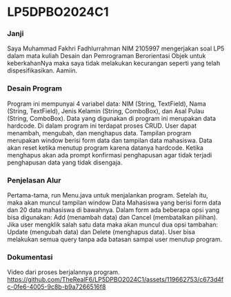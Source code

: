 # LP5DPBO2024C1

### Janji
Saya Muhammad Fakhri Fadhlurrahman NIM 2105997 mengerjakan soal LP5 dalam mata kuliah Desain dan Pemrograman Berorientasi Objek untuk keberkahanNya maka saya tidak melakukan kecurangan seperti yang telah dispesifikasikan. Aamiin.

### Desain Program
Program ini mempunyai 4 variabel data: NIM (String, TextField), Nama (String, TextField), Jenis Kelamin (String, ComboBox), dan Asal Pulau (String, ComboBox). Data yang digunakan di program ini merupakan data hardcode. Di dalam program ini terdapat proses CRUD. User dapat menambah, mengubah, dan menghapus data. Tampilan program merupakan window berisi form data dan tampilan data mahasiswa. Data akan reset ketika menutup program karena datanya hardcode. Ketika menghapus akan ada prompt konfirmasi penghapusan agar tidak terjadi penghapusan data yang tidak disengaja.

### Penjelasan Alur
Pertama-tama, run Menu.java untuk menjalankan program. Setelah itu, maka akan muncul tampilan window Data Mahasiswa yang berisi form data dan 20 data mahasiswa di bawahnya. Dalam form ada beberapa opsi yang bisa digunakan: Add (menambah data) dan Cancel (membatalkan pilihan). Jika user mengklik salah satu data maka akan muncul dua opsi tambahan: Update (mengubah data) dan Delete (menghapus data). User bisa melakukan semua query tanpa ada batasan sampai user menutup program.

### Dokumentasi
Video dari proses berjalannya program.
https://github.com/TheRealF6/LP5DPBO2024C1/assets/119662753/c673d4fc-0fe6-4005-9c8b-b9a7266516f8
